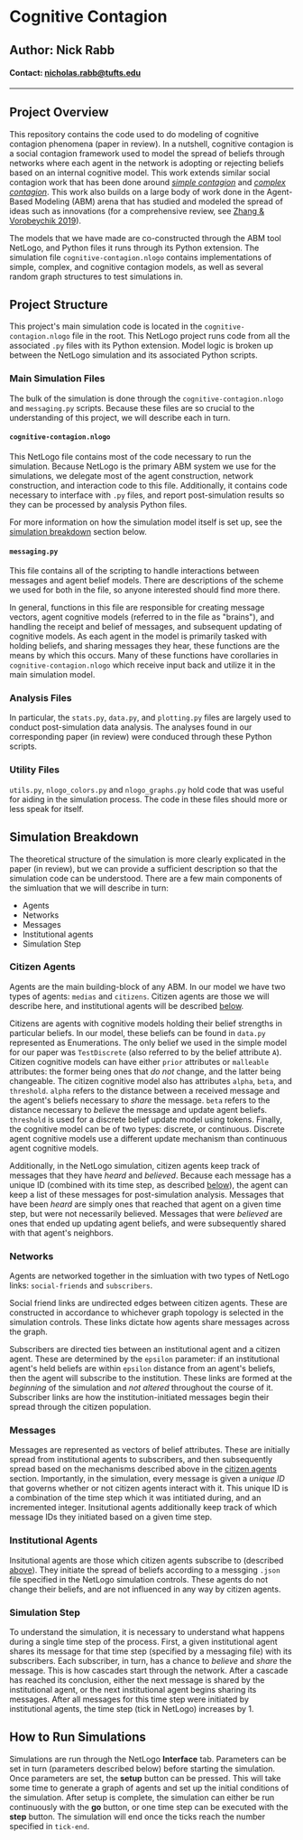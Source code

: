 # Cognitive Contagion

## Author: Nick Rabb 

#### Contact: nicholas.rabb@tufts.edu

<hr/>

## Project Overview

This repository contains the code used to do modeling of cognitive contagion phenomena (paper in review). In a nutshell, cognitive contagion is a social contagion framework used to model the spread of beliefs through networks where each agent in the network is adopting or rejecting beliefs based on an internal cognitive model. This work extends similar social contagion work that has been done around [*simple contagion*](https://onlinelibrary.wiley.com/doi/pdf/10.1002/sim.5408?casa_token=TEr9gN2OBv8AAAAA:pPNtSdI_yFDX7tHnVZ3RGxYiQH6lzxLp6t3aKzy3AQjQUlj_3x-ardPnhDo4HI4m491e7l0IYpDY7Q) and [*complex contagion*](https://www.journals.uchicago.edu/doi/full/10.1086/521848?casa_token=nLalDS_cZ7EAAAAA:BsRiNKpW_lFrj8K_cXWlvwBPEUWA_B1B16pnp8yiog2w-VYi8HCIs34Hd6lMe7ltpkCu3M5vJQ). This work also builds on a large body of work done in the Agent-Based Modeling (ABM) arena that has studied and modeled the spread of ideas such as innovations (for a comprehensive review, see [Zhang & Vorobeychik 2019](https://link.springer.com/article/10.1007/s10462-017-9577-z)).

The models that we have made are co-constructed through the ABM tool NetLogo, and Python files it runs through its Python extension. The simulation file `cognitive-contagion.nlogo` contains implementations of simple, complex, and cognitive contagion models, as well as several random graph structures to test simulations in. 

## Project Structure

This project's main simulation code is located in the `cognitive-contagion.nlogo` file in the root. This NetLogo project runs code from all the associated `.py` files with its Python extension. Model logic is broken up between the NetLogo simulation and its associated Python scripts.

### Main Simulation Files

The bulk of the simulation is done through the `cognitive-contagion.nlogo` and `messaging.py` scripts. Because these files are so crucial to the understanding of this project, we will describe each in turn.

#### `cognitive-contagion.nlogo`

This NetLogo file contains most of the code necessary to run the simulation. Because NetLogo is the primary ABM system we use for the simulations, we delegate most of the agent construction, network construction, and interaction code to this file. Additionally, it contains code necessary to interface with `.py` files, and report post-simulation results so they can be processed by analysis Python files.

For more information on how the simulation model itself is set up, see the [simulation breakdown](#simulation-breakdown) section below.

#### `messaging.py`

This file contains all of the scripting to handle interactions between messages and agent belief models. There are descriptions of the scheme we used for both in the file, so anyone interested should find more there.

In general, functions in this file are responsible for creating message vectors, agent cognitive models (referred to in the file as "brains"), and handling the receipt and belief of messages, and subsequent updating of cognitive models. As each agent in the model is primarily tasked with holding beliefs, and sharing messages they hear, these functions are the means by which this occurs. Many of these functions have corollaries in `cognitive-contagion.nlogo` which receive input back and utilize it in the main simulation model.

### Analysis Files

In particular, the `stats.py`, `data.py`, and `plotting.py` files are largely used to conduct post-simulation data analysis. The analyses found in our corresponding paper (in review) were conduced through these Python scripts.

### Utility Files

`utils.py`, `nlogo_colors.py` and `nlogo_graphs.py` hold code that was useful for aiding in the simulation process. The code in these files should more or less speak for itself.

## Simulation Breakdown

The theoretical structure of the simulation is more clearly explicated in the paper (in review), but we can provide a sufficient description so that the simulation code can be understood. There are a few main components of the simluation that we will describe in turn:

* Agents
* Networks
* Messages
* Institutional agents
* Simulation Step

### Citizen Agents

Agents are the main building-block of any ABM. In our model we have two types of agents: `medias` and `citizens`. Citizen agents are those we will describe here, and institutional agents will be described [below](#institutional-agents).

Citizens are agents with cognitive models holding their belief strengths in particular beliefs. In our model, these beliefs can be found in `data.py` represented as Enumerations. The only belief we used in the simple model for our paper was `TestDiscrete` (also referred to by the belief attribute `A`). Citizen cognitive models can have either `prior` attributes or `malleable` attributes: the former being ones that *do not* change, and the latter being changeable. The citizen cognitive model also has attributes `alpha`, `beta`, and `threshold`. `alpha` refers to the distance between a received message and the agent's beliefs necessary to *share* the message. `beta` refers to the distance necessary to *believe* the message and update agent beliefs. `threshold` is used for a discrete belief update model using tokens. Finally, the cognitive model can be of two types: discrete, or continuous. Discrete agent cognitive models use a different update mechanism than continuous agent cognitive models.

Additionally, in the NetLogo simulation, citizen agents keep track of messages that they have *heard* and *believed*. Because each message has a unique ID (combined with its time step, as described [below](#messages)), the agent can keep a list of these messages for post-simulation analysis. Messages that have been *heard* are simply ones that reached that agent on a given time step, but were not necessarily believed. Messages that were *believed* are ones that ended up updating agent beliefs, and were subsequently shared with that agent's neighbors.

### Networks

Agents are networked together in the simluation with two types of NetLogo links: `social-friends` and `subscribers`.

Social friend links are undirected edges between citizen agents. These are constructed in accordance to whichever graph topology is selected in the simulation controls. These links dictate how agents share messages across the graph.

Subscribers are directed ties between an institutional agent and a citizen agent. These are determined by the `epsilon` parameter: if an institutional agent's held beliefs are within `epsilon` distance from an agent's beliefs, then the agent will subscribe to the institution. These links are formed at the *beginning* of the simulation and *not altered* throughout the course of it. Subscriber links are how the institution-initiated messages begin their spread through the citizen population.

### Messages

Messages are represented as vectors of belief attributes. These are initially spread from institutional agents to subscribers, and then subsequently spread based on the mechanisms described above in the [citizen agents](#citizen-agents) section. Importantly, in the simulation, every message is given a *unique ID* that governs whether or not citizen agents interact with it. This unique ID is a combination of the time step which it was intitiated during, and an incremented integer. Insitutional agents additionally keep track of which message IDs they initiated based on a given time step. 

### Institutional Agents

Insitutional agents are those which citizen agents subscribe to (described [above](#citizen-agents)). They initiate the spread of beliefs according to a messging `.json` file specified in the NetLogo simulation controls. These agents do not change their beliefs, and are not influenced in any way by citizen agents.

### Simulation Step

To understand the simulation, it is necessary to understand what happens during a single time step of the process. First, a given institutional agent shares its message for that time step (specified by a messaging file) with its subscribers. Each subscriber, in turn, has a chance to *believe* and *share* the message. This is how cascades start through the network. After a cascade has reached its conclusion, either the next message is shared by the institutional agent, or the next institutional agent begins sharing its messages. After all messages for this time step were initiated by institutional agents, the time step (tick in NetLogo) increases by 1.

## How to Run Simulations

Simulations are run through the NetLogo **Interface** tab. Parameters can be set in turn (parameters described below) before starting the simulation. Once parameters are set, the **setup** button can be pressed. This will take some time to generate a graph of agents and set up the initial conditions of the simulation. After setup is complete, the simulation can either be run continuously with the **go** button, or one time step can be executed with the **step** button. The simulation will end once the ticks reach the number specified in `tick-end`.